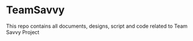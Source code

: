 # TeamSavvy
This repo contains all documents, designs, script and code related to Team Savvy Project
